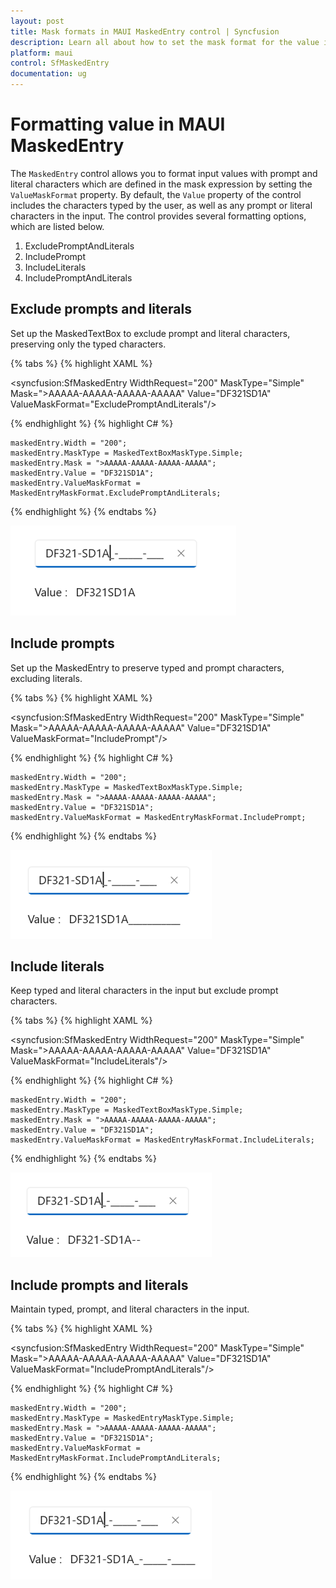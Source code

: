 ```yaml
---
layout: post
title: Mask formats in MAUI MaskedEntry control | Syncfusion
description: Learn all about how to set the mask format for the value in the MaskedEntry (SfMaskedEntry) control with prompts and literals.
platform: maui
control: SfMaskedEntry
documentation: ug
---
```


# Formatting value in MAUI MaskedEntry

The `MaskedEntry` control allows you to format input values with prompt and literal characters which are defined in the mask expression by setting the `ValueMaskFormat` property. By default, the `Value` property of the control includes the characters typed by the user, as well as any prompt or literal characters in the input. The control provides several formatting options, which are listed below.

1. ExcludePromptAndLiterals
2. IncludePrompt
3. IncludeLiterals
4. IncludePromptAndLiterals

## Exclude prompts and literals

Set up the MaskedTextBox to exclude prompt and literal characters, preserving only the typed characters.

{% tabs %}
{% highlight XAML %}

<syncfusion:SfMaskedEntry   WidthRequest="200"
                            MaskType="Simple"
                            Mask=">AAAAA-AAAAA-AAAAA-AAAAA"
                            Value="DF321SD1A"
                            ValueMaskFormat="ExcludePromptAndLiterals"/>

{% endhighlight %}
{% highlight C# %}

    maskedEntry.Width = "200";
    maskedEntry.MaskType = MaskedTextBoxMaskType.Simple;
    maskedEntry.Mask = ">AAAAA-AAAAA-AAAAA-AAAAA";
    maskedEntry.Value = "DF321SD1A";
    maskedEntry.ValueMaskFormat = MaskedEntryMaskFormat.ExcludePromptAndLiterals;

{% endhighlight %}
{% endtabs %}

![MAUI MaskedEntry excludes prompts and literals](MaskedEntry_Images/maui_masked_entry_exclude_prompts_and_literals.png)

## Include prompts

Set up the MaskedEntry to preserve typed and prompt characters, excluding literals.

{% tabs %}
{% highlight XAML %}

<syncfusion:SfMaskedEntry WidthRequest="200"
                          MaskType="Simple"
                          Mask=">AAAAA-AAAAA-AAAAA-AAAAA"
                          Value="DF321SD1A"
                          ValueMaskFormat="IncludePrompt"/>

{% endhighlight %}
{% highlight C# %}

    maskedEntry.Width = "200";
    maskedEntry.MaskType = MaskedTextBoxMaskType.Simple;
    maskedEntry.Mask = ">AAAAA-AAAAA-AAAAA-AAAAA";
    maskedEntry.Value = "DF321SD1A";
    maskedEntry.ValueMaskFormat = MaskedEntryMaskFormat.IncludePrompt;

{% endhighlight %}
{% endtabs %}

![MAUI MaskedEntry includes prompts](MaskedEntry_Images/maui_masked_entry_include_prompts.png)

## Include literals

Keep typed and literal characters in the input but exclude prompt characters.

{% tabs %}
{% highlight XAML %}

<syncfusion:SfMaskedEntry WidthRequest="200"
                          MaskType="Simple"
                          Mask=">AAAAA-AAAAA-AAAAA-AAAAA"
                          Value="DF321SD1A"
                          ValueMaskFormat="IncludeLiterals"/>

{% endhighlight %}
{% highlight C# %}

    maskedEntry.Width = "200";
    maskedEntry.MaskType = MaskedTextBoxMaskType.Simple;
    maskedEntry.Mask = ">AAAAA-AAAAA-AAAAA-AAAAA";
    maskedEntry.Value = "DF321SD1A";
    maskedEntry.ValueMaskFormat = MaskedEntryMaskFormat.IncludeLiterals;

{% endhighlight %}
{% endtabs %}

![MAUI MaskedEntry includes literals](MaskedEntry_Images/maui_masked_entry_include_literals.png)

## Include prompts and literals

Maintain typed, prompt, and literal characters in the input.

{% tabs %}
{% highlight XAML %}

<syncfusion:SfMaskedEntry WidthRequest="200"
                          MaskType="Simple"
                          Mask=">AAAAA-AAAAA-AAAAA-AAAAA"
                          Value="DF321SD1A"
                          ValueMaskFormat="IncludePromptAndLiterals"/>

{% endhighlight %}
{% highlight C# %}

    maskedEntry.Width = "200";
    maskedEntry.MaskType = MaskedEntryMaskType.Simple;
    maskedEntry.Mask = ">AAAAA-AAAAA-AAAAA-AAAAA";
    maskedEntry.Value = "DF321SD1A";
    maskedEntry.ValueMaskFormat = MaskedEntryMaskFormat.IncludePromptAndLiterals;

{% endhighlight %}
{% endtabs %}

![MAUI MaskedEntry includes prompts and literals](MaskedEntry_Images/maui_masked_entry_include_prompts-and_literals.png)